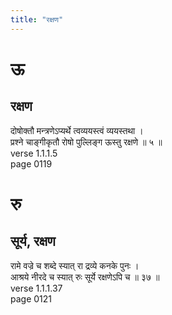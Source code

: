 ```yaml
---
title: "रक्षण"
---
```


# ऊ
## रक्षण
दोषोक्तौ मन्त्रणेऽप्यर्थे त्वव्ययस्त्वं व्ययस्तथा ।<BR>प्रश्ने चाङ्गीकृतौ रोषो पुल्लिङ्ग ऊस्तु रक्षणे ॥ ५ ॥<BR>verse 1.1.1.5<BR>page 0119

# रु
## सूर्य, रक्षण
रामे वज्रे च शब्दे स्यात् रा द्रव्ये कनके पुनः ।<BR>आश्रये नीरदे च स्यात् रुः सूर्ये रक्षणेऽपि च ॥ ३७ ॥<BR>verse 1.1.1.37<BR>page 0121

